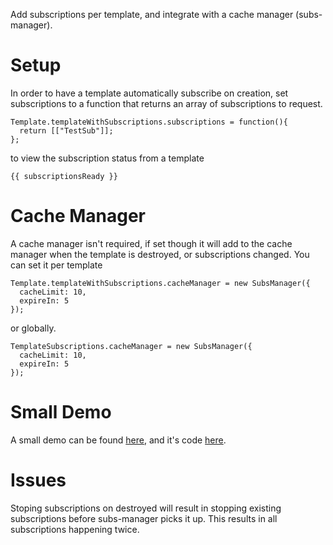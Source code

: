 Add subscriptions per template, and integrate with a cache manager (subs-manager).

# Setup
In order to have a template automatically subscribe on creation, set subscriptions to a function that returns an array of subscriptions to request.

    Template.templateWithSubscriptions.subscriptions = function(){
      return [["TestSub"]];
    };

to view the subscription status from a template

    {{ subscriptionsReady }}

# Cache Manager
A cache manager isn't required, if set though it will add to the cache manager when the template is destroyed, or subscriptions changed. You can set it per template

    Template.templateWithSubscriptions.cacheManager = new SubsManager({
      cacheLimit: 10,
      expireIn: 5
    });

or globally.

    TemplateSubscriptions.cacheManager = new SubsManager({
      cacheLimit: 10,
      expireIn: 5
    });

# Small Demo
A small demo can be found [here](templatesubs.meteor.com), and it's code [here](https://github.com/ElevateDevelopmentAndDesign/meteor-template-subscriptions-demo).

# Issues
Stoping subscriptions on destroyed will result in stopping existing subscriptions before subs-manager picks it up.  This results in all subscriptions happening twice.
